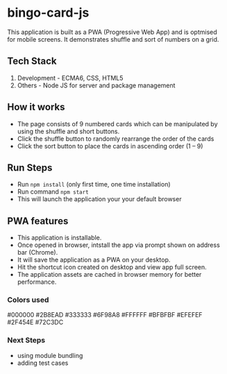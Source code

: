 # bingo-card-js

This application is built as a PWA (Progressive Web App) and is optmised for mobile screens. It demonstrates shuffle and sort of numbers on a grid.

## Tech Stack

 1. Development - ECMA6, CSS, HTML5
 3. Others - Node JS for server and package management

## How it works
 
  - The page consists of 9 numbered cards which can be manipulated by using the shuffle and short buttons.
  - Click the shuffle button to randomly rearrange the order of the cards
  - Click the sort button to place the cards in ascending order (1 – 9)

## Run Steps

  - Run `npm install` (only first time, one time installation)
  - Run command `npm start`
  - This will launch the application your your default browser

## PWA features

  - This application is installable.
  - Once opened in browser, intstall the app via prompt shown on address bar (Chrome).
  - It will save the application as a PWA on your desktop.
  - Hit the shortcut icon created on desktop and view app full screen.
  - The application assets are cached in browser memory for better performance.

### Colors used

#000000 #2B8EAD #333333 
#6F98A8 #FFFFFF #BFBFBF
#EFEFEF #2F454E #72C3DC

### Next Steps

 - using module bundling
 - adding test cases
